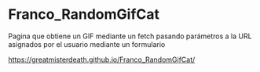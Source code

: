 # Franco_RandomGifCat
Pagina que obtiene un GIF mediante un fetch pasando parámetros a la URL asignados por el usuario mediante un formulario

https://greatmisterdeath.github.io/Franco_RandomGifCat/
